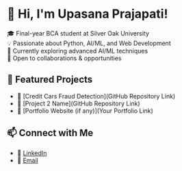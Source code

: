 # 👋 Hi, I'm Upasana Prajapati!
🎓 Final-year BCA student at Silver Oak University  
💡 Passionate about Python, AI/ML, and Web Development  
🌱 Currently exploring advanced AI/ML techniques  
📌 Open to collaborations & opportunities  

## 📂 Featured Projects
- 🔗 [Credit Cars Fraud Detection](GitHub Repository Link)
- 🔗 [Project 2 Name](GitHub Repository Link)
- 🔗 [Portfolio Website (if any)](Your Portfolio Link)

## 📫 Connect with Me
- 💼 [LinkedIn](www.linkedin.com/in/upasana-prajapati-28b492248)
- 📧 [Email](upasana20105@gmail.com)
